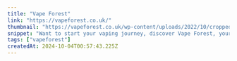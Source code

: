 ```yaml
---
title: "Vape Forest"
link: "https://vapeforest.co.uk/"
thumbnail: "https://vapeforest.co.uk/wp-content/uploads/2022/10/cropped-logo-180x180.png"
snippet: "Want to start your vaping journey, discover Vape Forest, your trusted vape shop online UK. Explore quality products and unique flavours."
tags: ["vapeforest"]
createdAt: 2024-10-04T00:57:43.225Z
---
```

